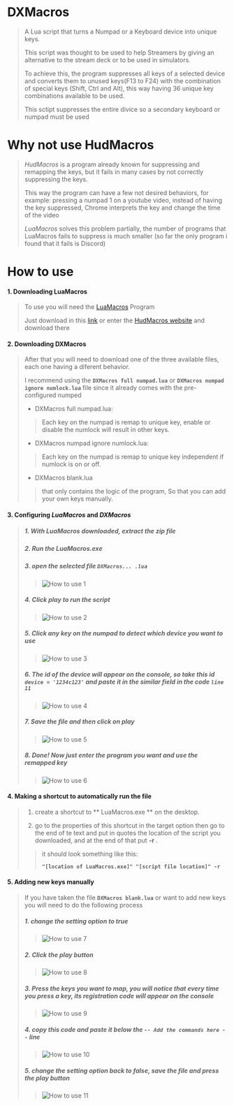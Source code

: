 # DXMacros

> A Lua script that turns a Numpad or a Keyboard device into unique keys.
> 
> This script was thought to be used to help Streamers by giving an alternative to the stream deck or to be used in simulators.
> 
>To achieve this, the program suppresses all keys of a selected device and converts them to unused keys(F13 to F24) with the combination of special keys (Shift, Ctrl and Alt), this way having 36 unique key combinations available to be used.
>
>This sctipt suppresses the entire divice so a secondary keyboard or numpad must be used

# Why not use HudMacros
> _HudMacros_ is a program already known for suppressing and remapping the keys, but it fails in many cases by not correctly suppressing the keys.
>
> This way the program can have a few not desired behaviors, for example: pressing a numpad 1 on a youtube video, instead of having the key suppressed, Chrome interprets the key and change the time of the video
>
> _LuaMacros_ solves this problem partially, the number of programs that LuaMacros fails to suppress is much smaller (so far the only program i found that it fails is Discord)

# How to use
#### 1. Downloading LuaMacros
> To use you will need the [LuaMacros](http://www.hidmacros.eu/luamacros.zip) Program
>
> Just download in this [link](http://www.hidmacros.eu/luamacros.zip) or enter the [HudMacros website](http://www.hidmacros.eu/download.php) and download there


#### 2. Downloading DXMacros
> After that you will need to download one of the three available files, each one having a diferent behavior.
> 
> I recommend using the **`DXMacros full numpad.lua`** or **`DXMacros numpad ignore numlock.lua`** file since it already comes with the pre-configured numped
> 
> * DXMacros full numpad.lua:
> > Each key on the numpad is remap to unique key, enable or disable the numlock will result in other keys.
> 
> * DXMacros numpad ignore numlock.lua:
> > Each key on the numpad is remap to unique key independent if numlock is on or off.
> 
> * DXMacros blank.lua
> > that only contains the logic of the program, So that you can add your own keys manually.


#### 3. Configuring _LuaMacros_ and _DXMacros_
> ##### 1. With _LuaMacros_ downloaded, extract the **zip** file
> 
> ##### 2. Run the **LuaMacros.exe**
> 
> ##### 3. open the selected file **`DXMacros... .lua`**
> 
> > ![How to use 1](/images/How_to_use1.png)
> 
> ##### 4. Click play to run the script
> 
> > ![How to use 2](/images/How_to_use2.png)
> 
> ##### 5. Click any key on the numpad to detect which device you want to use
> 
> > ![How to use 3](/images/How_to_use3.png)
>
> ##### 6. The id of the device will appear on the console, so take this id **`device = '1234c123'`** and paste it in the similar field in the code **`line 11`**
> 
> > ![How to use 4](/images/How_to_use4.png)
>
> ##### 7. Save the file and then click on play
> 
> > ![How to use 5](/images/How_to_use5.png)
>
> ##### 8. Done! Now just enter the program you want and use the remapped key
> 
> > ![How to use 6](/images/How_to_use6.png)

#### 4. Making a shortcut to automatically run the file
> 1. create a shortcut to ** LuaMacros.exe ** on the desktop.
> 
> 2. go to the properties of this shortcut in the target option then go to the end of te text and put in quotes the location of the script you downloaded, and at the end of that put **-r** .
>> it should look something like this:
>> 
>> **`"[location of LuaMacros.exe]" "[script file location]" -r`**

#### 5. Adding new keys manually
> If you have taken the file **`DXMacros blank.lua`** or want to add new keys you will need to do the following process
>
> ##### 1. change the setting option to **true**
> 
> > ![How to use 7](/images/How_to_use7.png)
>
> ##### 2. Click the play button
> 
> > ![How to use 8](/images/How_to_use8.png)
> 
> ##### 3. Press the keys you want to map, you will notice that every time you press a key, its registration code will appear on the console
> 
> > ![How to use 9](/images/How_to_use9.png)
>
> ##### 4. copy this code and paste it below the **`-- Add the commands here --`** line
> 
> > ![How to use 10](/images/How_to_use10.png)
>
> ##### 5. change the setting option back to **false**, save the file and press the play button
> 
> > ![How to use 11](/images/How_to_use11.png)
